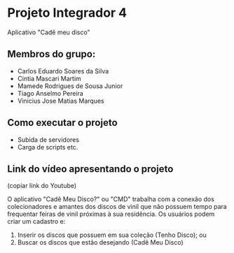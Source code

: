 # Projeto Integrador 4
 Aplicativo "Cadê meu disco"

## Membros do grupo:
- Carlos Eduardo Soares da Silva
- Cintia Mascari Martim
- Mamede Rodrigues de Sousa Junior
- Tiago Anselmo Pereira
- Vinicius Jose Matias Marques

## Como executar o projeto
- Subida de servidores
- Carga de scripts etc.

## Link do vídeo apresentando o projeto
(copiar link do Youtube)

O aplicativo "Cadê Meu Disco?" ou "CMD" trabalha com a conexão dos colecionadores e amantes dos discos de vinil que não possuem tempo para frequentar feiras de vinil próximas à sua residência. Os usuários podem criar um cadastro e: 
1. Inserir os discos que possuem em sua coleção (Tenho Disco); ou
2. Buscar os discos que estão desejando (Cadê Meu Disco)
